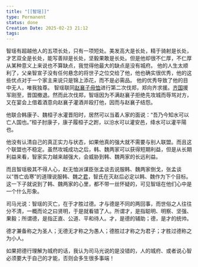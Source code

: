 ```yaml
---
title: "[[智瑶]]"
type: Permanent
status: done
Creation Date: 2025-02-23 21:12
tags: 
---
```

智瑶有超越他人的五项长处，只有一项短处。美发高大是长处，精于骑射是长处，才艺双全是长处，能写善辩是长处，坚毅果敢是长处。但是他却很不仁厚，不仁厚从某种意义上来说也不算缺点，我觉得他最大的缺点是没有城府。
他的人生太顺利了，父亲智宣子没有任何悬念的将世子之位交给了他，他也确实很优秀，他的这些优点对于一个家主来说只是锦上添花，而不是必需品。
他的优秀导致了他的目中无人，唯我独尊。
智瑶联同[赵襄子毋恤](https://zh.wikipedia.org/wiki/%E8%B6%99%E8%A5%84%E5%AD%90 "赵襄子")进行第二次伐郑，郑向齐求援。[齐国](https://zh.wikipedia.org/wiki/%E9%BD%8A%E5%9C%8B "齐国")援军刚至，晋国撤退。然而此次伐郑，智瑶因为不满赵襄子拒绝先攻城而辱骂对方，又在宴会上借着酒意向赵襄子灌酒并殴打他，因而与赵襄子结怨。

他联合韩康子、魏桓子水灌晋阳时，居然可以当着人家的面说：“吾乃今知水可以亡人国也。”桓子肘康子，康子履桓子之跗，以汾水可以灌安邑，绛水可以灌平陽也。

他没有认清自己的真正实力与状态，如果他真的强大就不需要与别人联盟。而且这个联盟也不稳定。虽然攻城成功之后，韩、魏两家可以获得短期利益，但是从长期利益来看，智家实力越来越强大，会威胁到韩、魏两家的长远利益。

而且智瑶极其不得人心，赵无恤派谋臣张孟谈去说服韩、魏两家倒戈，张孟谈以“唇亡齿寒”的道理说服韩、魏之[君](https://zh.wikipedia.org/wiki/%E5%90%9B "君")，智氏在灭赵后必定以韩、魏作为下个目标。这一下子就说到了韩、魏两家的心里，都不带一丝怀疑的，可见智瑶在他们心中是一个什么形象。

司马光说：智瑶的灭亡，在于才胜过德。才与德是不同的两回事，而世俗之人往往分不清，一概而论之曰贤明，于是就看错了人。所谓才，是指聪明、明察、坚强、果毅；所谓德，是指正直、公道、平和待人。才，是德的辅助；德，是才的统帅。

德才兼备称之为圣人；无德无才称之为愚人；德胜过才称之为君子；才胜过德称之为小人。

如果把德行理解为城府的话，我认为司马光说的是没错的，人的城府、或者说心智必须要大于自己的才能，否则会多生很多事端！